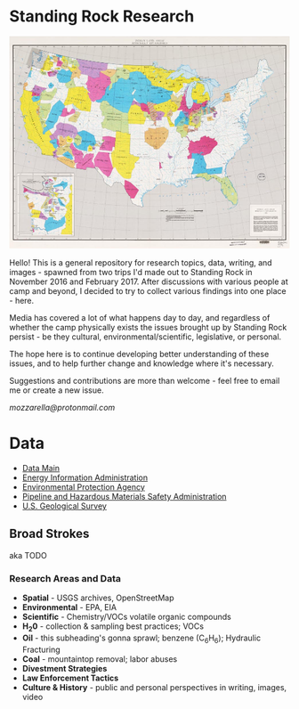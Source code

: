 # Standing Rock Research

![Indian Land Areas, Judicially Established 1978](data/USGS/Indian-Lands-plate-1.jpg)

Hello! This is a general repository for research topics, data, writing, and images - spawned from two trips I'd made out to Standing Rock in November 2016 and February 2017. After discussions with various people at camp and beyond, I decided to try to collect various findings into one place - here. 

Media has covered a lot of what happens day to day, and regardless of whether the camp physically exists the issues brought up by Standing Rock persist - be they cultural, environmental/scientific, legislative, or personal. 

The hope here is to continue developing better understanding of these issues, and to help further change and knowledge where it's necessary.

Suggestions and contributions are more than welcome - feel free to email me or create a new issue. 

_mozzarella@protonmail.com_

# Data

- [Data Main](data)
- [Energy Information Administration](data/EIA)
- [Environmental Protection Agency](data/EPA)
- [Pipeline and Hazardous Materials Safety Administration](data/PHMSA)
- [U.S. Geological Survey](data/USGS)


## Broad Strokes

aka TODO

### Research Areas and Data
- **Spatial** - USGS archives, OpenStreetMap
- **Environmental** - EPA, EIA
- **Scientific** - Chemistry/VOCs volatile organic compounds
- **H<sub>2</sub>0** - collection & sampling best practices; VOCs
- **Oil** - this subheading's gonna sprawl; benzene (C<sub>6</sub>H<sub>6</sub>); Hydraulic Fracturing
- **Coal** - mountaintop removal; labor abuses
- **Divestment Strategies**
- **Law Enforcement Tactics**
- **Culture & History** - public and personal perspectives in writing, images, video






